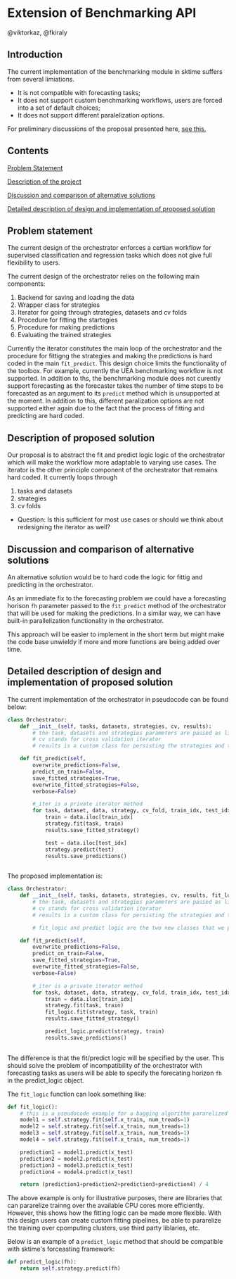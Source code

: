 # Extension of Benchmarking API

@viktorkaz, @fkiraly

## Introduction

The current implementation of the benchmarking module in sktime suffers from several limiations.

* It is not compatible with forecasting tasks;
* It does not support custom benchmarking workflows, users are forced into a set of default choices;
* It does not support different paralelization options.

For preliminary discussions of the proposal presented here, [see this.](https://github.com/alan-turing-institute/sktime/issues/141)

## Contents
[Problem Statement](#Problem-statement)

[Description of the project](#Description-of-proposed-solution)

[Discussion and comparison of alternative solutions](#Discussion-and-comparison-of-alternative-solutions)

[Detailed description of design and implementation of proposed solution](#Detailed-description-of-design-and-implementation-of-proposed-solution)

## Problem statement

The current design of the orchestrator enforces a certian workflow for supervised classification and regression tasks which does not give full flexibility to users.

The current design of the orchestrator relies on the following main components:

1. Backend for saving and loading the data
1. Wrapper class for strategies
1. Iterator for going through strategies, datasets and cv folds
1. Procedure for fitting the startegies 
1. Procedure for making predictions
1. Evaluating the trained strategies

Currently the iterator constitutes the main loop of the orchestrator and the procedure for fittigng the strategies and making the predictions is hard coded in the main `fit_predict`. This design choice limits the functionality of the toolbox. For example, currently the UEA benchmarking workflow is not supported. In addition to ths, the benchmarking module does not curently support forecasting as the forecaster takes the number of time steps to be forecasted as an argument to its `predict` method which is unsupported at the moment. In addition to this, different paralization options are not supported either again due to the fact that the process of fitting and predicting are hard coded.


## Description of proposed solution

Our proposal is to abstract the fit and predict logic logic of the orchestrator which will make the workflow more adaptable to varying use cases. The iterator is the other principle component of the orchestrator that remains hard coded. It currently loops through 

1. tasks and datasets
1. strategies
1. cv folds

* Question: Is this sufficient for most use cases or should we think about redesigning the iterator as well?

## Discussion and comparison of alternative solutions

An alternative solution would be to hard code the logic for fittig and predicting in the orchestrator.

As an immediate fix to the forecasting problem we could have a forecasting horison `fh` parameter passed to the `fit_predict` method of the orchestrator that will be used for making the predictions. In a similar way, we can have built-in parallelization functionality in the orchestrator. 

This approach will be easier to implement in the short term but might make the code base unwieldy if more and more functions are being added over time.

## Detailed description of design and implementation of proposed solution 

The current implementation of the orchestrator in pseudocode can be found below:

```Python
class Orchestrator:
    def __init__(self, tasks, datasets, strategies, cv, results):
        # the task, datasets and strategies parameters are passed as lists
        # cv stands for cross validation iterator
        # results is a custom class for persisting the strategies and their predictions

    def fit_predict(self,
        overwrite_predictions=False,
        predict_on_train=False,
        save_fitted_strategies=True,
        overwrite_fitted_strategies=False,
        verbose=False)

        #_iter is a private iterator method 
        for task, dataset, data, strategy, cv_fold, train_idx, test_idx in self._iter():
            train = data.iloc[train_idx]
            strategy.fit(task, train)
            results.save_fitted_strategy()

            test = data.iloc[test_idx]
            strategy.predict(test)
            results.save_predictions()
            
```
The proposed implementation is:

```Python
class Orchestrator:
    def __init__(self, tasks, datasets, strategies, cv, results, fit_logic, predict_logic):
        # the task, datasets and strategies parameters are passed as lists
        # cv stands for cross validation iterator
        # results is a custom class for persisting the strategies and their predictions

        # fit_logic and predict logic are the two new classes that we propose to add to the design.

    def fit_predict(self,
        overwrite_predictions=False,
        predict_on_train=False,
        save_fitted_strategies=True,
        overwrite_fitted_strategies=False,
        verbose=False)

        #_iter is a private iterator method 
        for task, dataset, data, strategy, cv_fold, train_idx, test_idx in self._iter():
            train = data.iloc[train_idx]
            strategy.fit(task, train)
            fit_logic.fit(strategy, task, train)
            results.save_fitted_strategy()

            predict_logic.predict(strategy, train) 
            results.save_predictions()
            
```

The difference is that the fit/predict logic will be specified by the user. This should solve the problem of incompatibility of the orchestrator with forecasting tasks as users will be able to specify the forecating horizon `fh` in the predict_logic object.

The `fit_logic` function can look something like:

```Python
def fit_logic():
    # this is a pseudocode example for a bagging algorithm pararelized manually over 4 CPU cores
    model1 = self.strategy.fit(self.x_train, num_treads=1)
    model2 = self.strategy.fit(self.x_train, num_treads=1)
    model3 = self.strategy.fit(self.x_train, num_treads=1)
    model4 = self.strategy.fit(self.x_train, num_treads=1)

    prediction1 = model1.predict(x_test)
    prediction2 = model2.predict(x_test) 
    prediction3 = model3.predict(x_test) 
    prediction4 = model4.predict(x_test) 

    return (prediction1+prediction2+prediction3+prediction4) / 4
```

The above example is only for illustrative purposes, there are libraries that can pararelize trainng over the available CPU cores more efficiently. However, this shows how the fitting logic can be made more flexible. With this design users can create custom fitting pipelines, be able to pararelize the training over cpomputing clusters, use third party liblaries, etc.

Below is an example of a `predict_logic` method that should be compatible with sktime's forceasting framework:

```Python
def predict_logic(fh):
    return self.strategy.predict(fh)
```